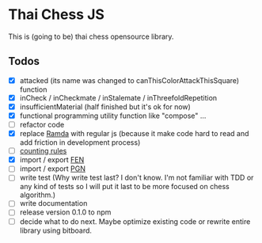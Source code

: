 # Thai Chess JS
This is (going to be) thai chess opensource library.

## Todos
- [x] attacked (its name was changed to canThisColorAttackThisSquare) function
- [x] inCheck / inCheckmate / inStalemate / inThreefoldRepetition
- [x] insufficientMaterial (half finished but it's ok for now)
- [x] functional programming utility function like "compose" ...
- [ ] refactor code
- [x] replace [Ramda](https://ramdajs.com/) with regular js (because it make code hard to read and add friction in development process)
- [ ] [counting rules](https://www.chessvariants.com/play/makruk-thai-chess)
- [x] import / export [FEN](https://en.wikipedia.org/wiki/Forsyth%E2%80%93Edwards_Notation)
- [ ] import / export [PGN](https://en.wikipedia.org/wiki/Portable_Game_Notation)
- [ ] write test (Why write test last? I don't know. I'm not familiar with TDD or any kind of tests so I will put it last to be more focused on chess algorithm.)
- [ ] write documentation
- [ ] release version 0.1.0 to npm
- [ ] decide what to do next. Maybe optimize existing code or rewrite entire library using bitboard.
